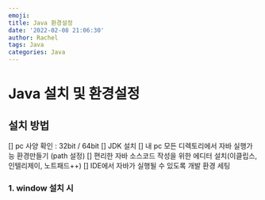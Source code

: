 ```yaml
---
emoji:
title: Java 환경설정
date: '2022-02-08 21:06:30'
author: Rachel
tags: Java
categories: Java
---
```


# Java 설치 및 환경설정

## 설치 방법

[] pc 사양 확인 : 32bit / 64bit
[] JDK 설치
[] 내 pc 모든 디렉토리에서 자바 실행가능 환경만들기 (path 설정)
[] 편리한 자바 소스코드 작성을 위한 에디터 설치(이클립스, 인텔리제이, 노트패드++)
[] IDE에서 자바가 실행될 수 있도록 개발 환경 세팅

### 1. window 설치 시
